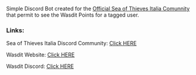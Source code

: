 Simple Discord Bot created for the [Official Sea of Thieves Italia Comunnity](http://discord.gg/seaofthievesit) that permit to see the Wasdit Points for a tagged user.

### Links:

Sea of Thieves Italia Discord Community: [Click HERE](http://discord.gg/seaofthievesit)

Wasdit Website: [Click HERE](https://wasdit.games/)

Wasdit Discord: [Click HERE](https://discord.com/invite/GgP6djV)
